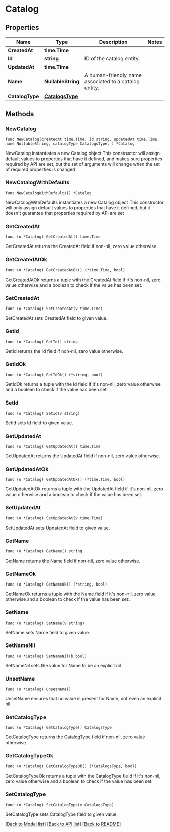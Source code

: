 # Catalog

## Properties

Name | Type | Description | Notes
------------ | ------------- | ------------- | -------------
**CreatedAt** | **time.Time** |  | 
**Id** | **string** | ID of the catalog entity. | 
**UpdatedAt** | **time.Time** |  | 
**Name** | **NullableString** | A human-friendly name associated to a catalog entity. | 
**CatalogType** | [**CatalogsType**](CatalogsType.md) |  | 

## Methods

### NewCatalog

`func NewCatalog(createdAt time.Time, id string, updatedAt time.Time, name NullableString, catalogType CatalogsType, ) *Catalog`

NewCatalog instantiates a new Catalog object
This constructor will assign default values to properties that have it defined,
and makes sure properties required by API are set, but the set of arguments
will change when the set of required properties is changed

### NewCatalogWithDefaults

`func NewCatalogWithDefaults() *Catalog`

NewCatalogWithDefaults instantiates a new Catalog object
This constructor will only assign default values to properties that have it defined,
but it doesn't guarantee that properties required by API are set

### GetCreatedAt

`func (o *Catalog) GetCreatedAt() time.Time`

GetCreatedAt returns the CreatedAt field if non-nil, zero value otherwise.

### GetCreatedAtOk

`func (o *Catalog) GetCreatedAtOk() (*time.Time, bool)`

GetCreatedAtOk returns a tuple with the CreatedAt field if it's non-nil, zero value otherwise
and a boolean to check if the value has been set.

### SetCreatedAt

`func (o *Catalog) SetCreatedAt(v time.Time)`

SetCreatedAt sets CreatedAt field to given value.


### GetId

`func (o *Catalog) GetId() string`

GetId returns the Id field if non-nil, zero value otherwise.

### GetIdOk

`func (o *Catalog) GetIdOk() (*string, bool)`

GetIdOk returns a tuple with the Id field if it's non-nil, zero value otherwise
and a boolean to check if the value has been set.

### SetId

`func (o *Catalog) SetId(v string)`

SetId sets Id field to given value.


### GetUpdatedAt

`func (o *Catalog) GetUpdatedAt() time.Time`

GetUpdatedAt returns the UpdatedAt field if non-nil, zero value otherwise.

### GetUpdatedAtOk

`func (o *Catalog) GetUpdatedAtOk() (*time.Time, bool)`

GetUpdatedAtOk returns a tuple with the UpdatedAt field if it's non-nil, zero value otherwise
and a boolean to check if the value has been set.

### SetUpdatedAt

`func (o *Catalog) SetUpdatedAt(v time.Time)`

SetUpdatedAt sets UpdatedAt field to given value.


### GetName

`func (o *Catalog) GetName() string`

GetName returns the Name field if non-nil, zero value otherwise.

### GetNameOk

`func (o *Catalog) GetNameOk() (*string, bool)`

GetNameOk returns a tuple with the Name field if it's non-nil, zero value otherwise
and a boolean to check if the value has been set.

### SetName

`func (o *Catalog) SetName(v string)`

SetName sets Name field to given value.


### SetNameNil

`func (o *Catalog) SetNameNil(b bool)`

 SetNameNil sets the value for Name to be an explicit nil

### UnsetName
`func (o *Catalog) UnsetName()`

UnsetName ensures that no value is present for Name, not even an explicit nil
### GetCatalogType

`func (o *Catalog) GetCatalogType() CatalogsType`

GetCatalogType returns the CatalogType field if non-nil, zero value otherwise.

### GetCatalogTypeOk

`func (o *Catalog) GetCatalogTypeOk() (*CatalogsType, bool)`

GetCatalogTypeOk returns a tuple with the CatalogType field if it's non-nil, zero value otherwise
and a boolean to check if the value has been set.

### SetCatalogType

`func (o *Catalog) SetCatalogType(v CatalogsType)`

SetCatalogType sets CatalogType field to given value.



[[Back to Model list]](../README.md#documentation-for-models) [[Back to API list]](../README.md#documentation-for-api-endpoints) [[Back to README]](../README.md)


